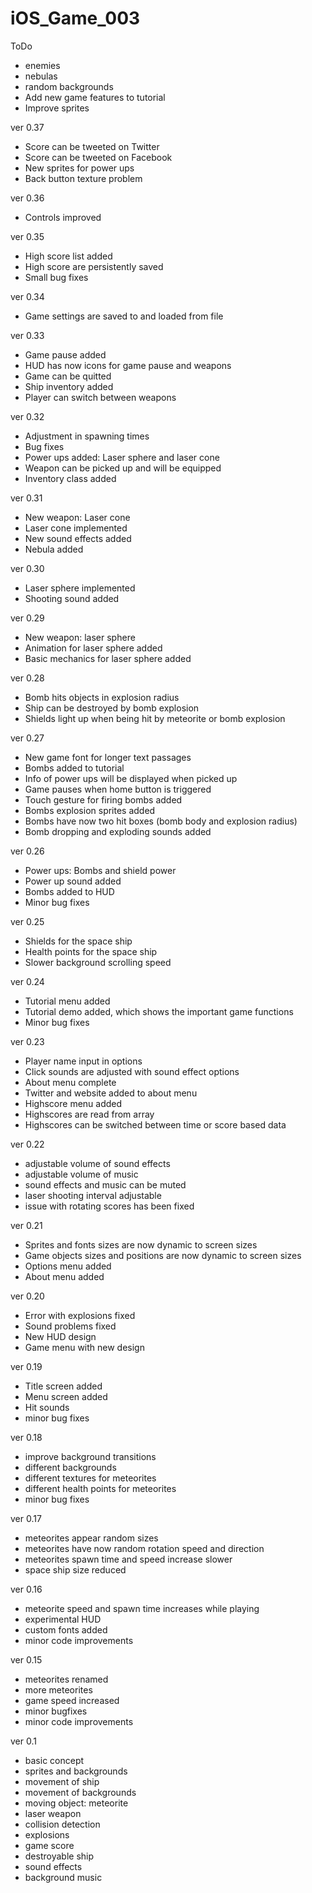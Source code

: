 # iOS_Game_003

ToDo
- enemies
- nebulas
- random backgrounds
- Add new game features to tutorial
- Improve sprites

ver 0.37
- Score can be tweeted on Twitter
- Score can be tweeted on Facebook
- New sprites for power ups
- Back button texture problem

ver 0.36
- Controls improved

ver 0.35
- High score list added
- High score are persistently saved
- Small bug fixes

ver 0.34
- Game settings are saved to and loaded from file

ver 0.33
- Game pause added
- HUD has now icons for game pause and weapons
- Game can be quitted
- Ship inventory added
- Player can switch between weapons

ver 0.32
- Adjustment in spawning times
- Bug fixes
- Power ups added: Laser sphere and laser cone
- Weapon can be picked up and will be equipped
- Inventory class added

ver 0.31
- New weapon: Laser cone
- Laser cone implemented
- New sound effects added
- Nebula added

ver 0.30
- Laser sphere implemented
- Shooting sound added

ver 0.29
- New weapon: laser sphere
- Animation for laser sphere added
- Basic mechanics for laser sphere added

ver 0.28
- Bomb hits objects in explosion radius
- Ship can be destroyed by bomb explosion
- Shields light up when being hit by meteorite or bomb explosion

ver 0.27
- New game font for longer text passages
- Bombs added to tutorial
- Info of power ups will be displayed when picked up
- Game pauses when home button is triggered
- Touch gesture for firing bombs added
- Bombs explosion sprites added
- Bombs have now two hit boxes (bomb body and explosion radius)
- Bomb dropping and exploding sounds added

ver 0.26
- Power ups: Bombs and shield power
- Power up sound added
- Bombs added to HUD
- Minor bug fixes

ver 0.25
- Shields for the space ship
- Health points for the space ship
- Slower background scrolling speed

ver 0.24
- Tutorial menu added
- Tutorial demo added, which shows the important game functions
- Minor bug fixes

ver 0.23
- Player name input in options
- Click sounds are adjusted with sound effect options
- About menu complete
- Twitter and website added to about menu
- Highscore menu added
- Highscores are read from array
- Highscores can be switched between time or score based data

ver 0.22
- adjustable volume of sound effects
- adjustable volume of music
- sound effects and music can be muted
- laser shooting interval adjustable
- issue with rotating scores has been fixed

ver 0.21
- Sprites and fonts sizes are now dynamic to screen sizes
- Game objects sizes and positions are now dynamic to screen sizes
- Options menu added
- About menu added

ver 0.20
- Error with explosions fixed
- Sound problems fixed
- New HUD design
- Game menu with new design

ver 0.19
- Title screen added
- Menu screen added
- Hit sounds
- minor bug fixes

ver 0.18
- improve background transitions
- different backgrounds
- different textures for meteorites
- different health points for meteorites
- minor bug fixes

ver 0.17
- meteorites appear random sizes
- meteorites have now random rotation speed and direction
- meteorites spawn time and speed increase slower
- space ship size reduced

ver 0.16
- meteorite speed and spawn time increases while playing
- experimental HUD
- custom fonts added
- minor code improvements

ver 0.15
- meteorites renamed
- more meteorites
- game speed increased
- minor bugfixes
- minor code improvements

ver 0.1
- basic concept
- sprites and backgrounds
- movement of ship
- movement of backgrounds
- moving object: meteorite
- laser weapon
- collision detection
- explosions
- game score
- destroyable ship
- sound effects
- background music
